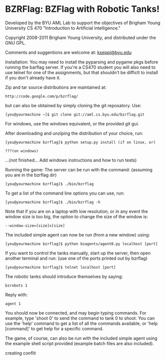 BZRFlag: BZFlag with Robotic Tanks!
=======

Developed by the BYU AML Lab to support the objectives of Brigham Young
University CS 470 "Introduction to Artificial intelligence." 

Copyright 2008-2011 Brigham Young University, and distributed under the GNU GPL.

Comments and suggentions are welcome at: kseppi@byu.edu


Installation:
You may need to install the pyparsing and pygame pkgs before running the barflag
server. If you're a CS470 student you will also need to use telnet for one of
the assignments, but that shouldn't be difficlt to install if you don't already
have it.

Zip and tar source distributions are maintained at:

    http://code.google.com/p/bzrflag/

but can also be obtained by simply cloning the git reposatory. Use:

    [you@yourmachine ~]$ git clone git://aml.cs.byu.edu/bzrflag.git

For windows, use the windows equivalent, or the provided git gui.

After downloading and unziping the distribution of your choice, run:

    [you@yourmachine bzrflag]$ python setup.py install (if on linux, or)

    ???(on windows)

...(not finished... Add windows instructions and how to run tests)



Running the game:
The server can be run with the command: (assuming you are in the bzrflag dir)

    [you@yourmachine bzrflag]$ ./bin/bzrflag

To get a list of the command line options you can use, run:

    [you@yourmachine bzrflag]$ ./bin/bzrflag -h

Note that if you are on a laptop with low resolution, or in any event the window
size is too big, the option to change the size of the window is:

    --window-size=[size]x[size]

The included simple agent can now be run (from a new window) using:

    [you@yourmachine bzrflag]$ python bzagents/agent0.py localhost [port]

If you want to control the tanks manually, start up the server, then open
another terminal and run: (use one of the ports printed out by bzrflag)

    [you@yourmachine bzrflag]$ telnet localhost [port] 

The robotic tanks should introduce themselves by saying:

    bzrobots 1

Reply with:

    agent 1

You should now be connected, and may begin typing commands. For example, type
'shoot 0' to send the command to tank 0 to shoot. You can use the 'help' command
to get a list of all the commands available, or 'help [command]' to get help for
a specific command.

The game, of course, can also be run with the included simple agent using the 
example shell script provided (example batch files are also included).
   






creating conflit







